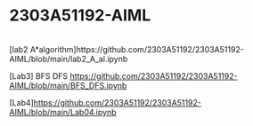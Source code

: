 # 2303A51192-AIML
<br>
[lab2 A*algorithm]https://github.com/2303A51192/2303A51192-AIML/blob/main/lab2_A_al.ipynb

[Lab3] BFS DFS https://github.com/2303A51192/2303A51192-AIML/blob/main/BFS_DFS.ipynb

[Lab4]https://github.com/2303A51192/2303A51192-AIML/blob/main/Lab04.ipynb
